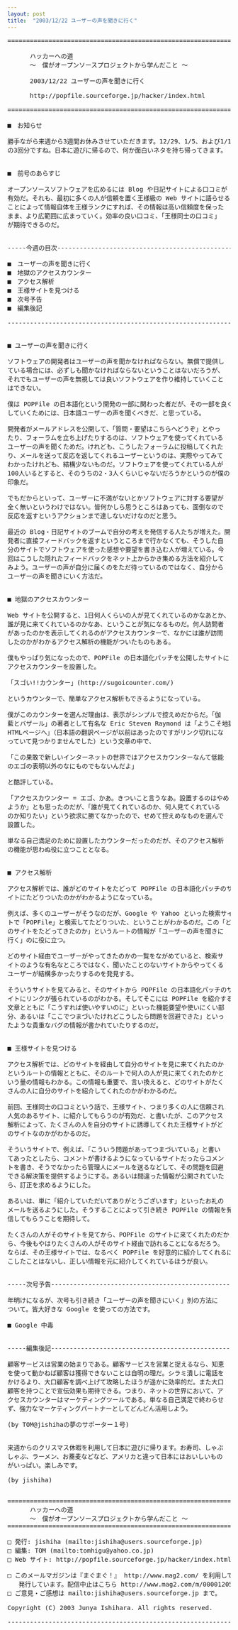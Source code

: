 ```yaml
---
layout: post
title:  "2003/12/22 ユーザーの声を聞きに行く"
---
```


<pre>
======================================================================

      ハッカーへの道 
      ～　僕がオープンソースプロジェクトから学んだこと ～

      2003/12/22 ユーザーの声を聞きに行く

      http://popfile.sourceforge.jp/hacker/index.html 

======================================================================

■　お知らせ

勝手ながら来週から3週間お休みさせていただきます。12/29、1/5、および1/12
の3回分ですね。日本に遊びに帰るので、何か面白いネタを持ち帰ってきます。


■　前号のあらすじ

オープンソースソフトウェアを広めるには Blog や日記サイトによる口コミが
有効だ。それも、最初に多くの人が信頼を置く王様級の Web サイトに語らせる
ことによって情報自体を王様ランクにすれば、その情報は高い信頼度を保った
まま、より広範囲に広まっていく。効率の良い口コミ、「王様同士の口コミ」
が期待できるのだ。


-----今週の目次------------------------------------------------------

■　ユーザーの声を聞きに行く
■　地獄のアクセスカウンター
■　アクセス解析
■　王様サイトを見つける
■　次号予告
■　編集後記

----------------------------------------------------------------------


■ ユーザーの声を聞きに行く

ソフトウェアの開発者はユーザーの声を聞かなければならない。無償で提供し
ている場合には、必ずしも聞かなければならないということはないだろうが、
それでもユーザーの声を無視しては良いソフトウェアを作り維持していくこと
はできない。

僕は POPFile の日本語化という開発の一部に関わった者だが、その一部を良く
していくためには、日本語ユーザーの声を聞くべきだ、と思っている。

開発者がメールアドレスを公開して、「質問・要望はこちらへどうぞ」とやっ
たり、フォーラムを立ち上げたりするのは、ソフトウェアを使ってくれている
ユーザーの声を聞くためだ。けれども、こうしたフォーラムに投稿してくれた
り、メールを送って反応を返してくれるユーザーというのは、実際やってみて
わかったけれども、結構少ないものだ。ソフトウェアを使ってくれている人が
100人いるとすると、そのうちの2・3人くらいじゃないだろうかというのが僕の
印象だ。

でもだからといって、ユーザーに不満がないとかソフトウェアに対する要望が
全く無いというわけではない。皆何かしら思うところはあっても、面倒なので
反応を返すというアクションまで達しないだけなのだと思う。

最近の Blog・日記サイトのブームで自分の考えを発信する人たちが増えた。開
発者に直接フィードバックを返すというところまで行かなくても、そうした自
分のサイトでソフトウェアを使った感想や要望を書き込む人が増えている。今
回はこうした隠れたフィードバックをネット上からかき集める方法を紹介して
みよう。ユーザーの声が自分に届くのをただ待っているのではなく、自分から
ユーザーの声を聞きにいく方法だ。


■ 地獄のアクセスカウンター

Web サイトを公開すると、1日何人くらいの人が見てくれているのかなあとか、
誰が見に来てくれているのかなあ、ということが気になるものだ。何人訪問者
があったのかを表示してくれるのがアクセスカウンターで、なかには誰が訪問
したのかがわかるアクセス解析の機能がついたものもある。

僕もやっぱり気になったので、POPFile の日本語化パッチを公開したサイトに
アクセスカウンターを設置した。

「スゴい!!カウンター」(http://sugoicounter.com/)

というカウンターで、簡単なアクセス解析もできるようになっている。

僕がこのカウンターを選んだ理由は、表示がシンプルで控えめだからだ。「伽
藍とバザール」の著者として有名な Eric Steven Raymond は「ようこそ地獄の
HTMLページへ」（日本語の翻訳ページが以前はあったのですがリンク切れにな
っていて見つかりませんでした）という文章の中で、

「この果敢で新しいインターネットの世界ではアクセスカウンターなんて低能
のエゴの表明以外のなにものでもないんだよ」

と酷評している。

「アクセスカウンター = エゴ、かあ。きついこと言うなあ。設置するのはやめ
ようか」とも思ったのだが、「誰が見てくれているのか、何人見てくれている
のか知りたい」という欲求に勝てなかったので、せめて控えめなものを選んで
設置した。

単なる自己満足のために設置したカウンターだったのだが、そのアクセス解析
の機能が思わぬ役に立つこととなる。


■ アクセス解析

アクセス解析では、誰がどのサイトをたどって POPFile の日本語化パッチのサ
イトにたどりついたのかがわかるようになっている。

例えば、多くのユーザーがそうなのだが、Google や Yahoo といった検索サイ
トで「POPFile」と検索してたどりついた、ということがわかるのだ。この「ど
のサイトをたどってきたのか」というルートの情報が「ユーザーの声を聞きに
行く」のに役に立つ。

どのサイト経由でユーザーがやってきたのかの一覧をながめていると、検索サ
イトのような有名なところではなく、聞いたことのないサイトからやってくる
ユーザーが結構多かったりするのを発見する。

そういうサイトを見てみると、そのサイトから POPFile の日本語化パッチのサ
イトにリンクが張られているのがわかる。そしてそこには POPFile を紹介する
文章とともに「こうすれば使いやすいのに」といった機能要望や使いにくい部
分、あるいは「ここでつまづいたけれどこうしたら問題を回避できた」といっ
たような貴重なバグの情報が書かれていたりするのだ。


■ 王様サイトを見つける

アクセス解析では、どのサイトを経由して自分のサイトを見に来てくれたのか
というルートの情報とともに、そのルートで何人の人が見に来てくれたのかと
いう量の情報もわかる。この情報も重要で、言い換えると、どのサイトがたく
さんの人に自分のサイトを紹介してくれたのかがわかるのだ。

前回、王様同士の口コミという話で、王様サイト、つまり多くの人に信頼され
人気のあるサイト、に紹介してもらうのが有効だ、と書いたが、このアクセス
解析によって、たくさんの人を自分のサイトに誘導してくれた王様サイトがど
のサイトなのかがわかるのだ。

そういうサイトで、例えば、「こういう問題があってつまづいている」と書い
てあったとしたら、コメントが書けるようになっているサイトだったらコメン
トを書き、そうでなかったら管理人にメールを送るなどして、その問題を回避
できる解決策を提供するようにする。あるいは間違った情報が公開されていた
ら、訂正を求めるようにした。

あるいは、単に「紹介していただいてありがとうございます」といったお礼の
メールを送るようにした。そうすることによって引き続き POPFile の情報を発
信してもらうことを期待して。

たくさんの人がそのサイトを見てから、POPFile のサイトに来てくれたのだか
ら、今後もやはりたくさんの人がそのサイト経由で訪れることになるだろう。
ならば、その王様サイトでは、なるべく POPFile を好意的に紹介してくれるに
こしたことはないし、正しい情報を元に紹介してくれているほうが良い。


-----次号予告---------------------------------------------------------

年明けになるが、次号も引き続き「ユーザーの声を聞きにいく」別の方法に
ついて。皆大好きな Google を使っての方法です。

■ Google 中毒


-----編集後記---------------------------------------------------------

顧客サービスは営業の始まりである。顧客サービスを営業と捉えるなら、知恵
を使って動かねば顧客は獲得できないことは自明の理だ。シラミ潰しに電話を
かけるより、大口顧客を調べ上げて攻略したほうが遥かに効率的だ。また大口
顧客を持つことで宣伝効果も期待できる。つまり、ネットの世界において、ア
クセスカウンターはマーケティングツールである。単なる自己満足で終わらせ
ず、強力なマーケティングパートナーとしてどんどん活用しよう。

(by TOM@jishihaの夢のサポーター１号)


来週からのクリスマス休暇を利用して日本に遊びに帰ります。お寿司、しゃぶ
しゃぶ、ラーメン、お蕎麦などなど、アメリカと違って日本にはおいしいもの
がいっぱい。楽しみです。

(by jishiha)


======================================================================
      ハッカーへの道 
      ～　僕がオープンソースプロジェクトから学んだこと ～
======================================================================

□ 発行: jishiha (mailto:jishiha@users.sourceforge.jp)
□ 編集: TOM (mailto:tomhigu@yahoo.co.jp)
□ Web サイト: http://popfile.sourceforge.jp/hacker/index.html

□ このメールマガジンは『まぐまぐ！』 http://www.mag2.com/ を利用して
   発行しています。配信中止はこちら http://www.mag2.com/m/0000120581.htm
□ ご意見・ご感想は mailto:jishiha@users.sourceforge.jp まで。

Copyright (C) 2003 Junya Ishihara. All rights reserved.

----------------------------------------------------------------------
</pre>
